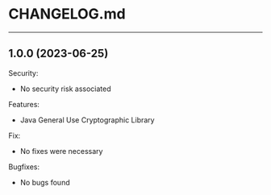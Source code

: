 # CHANGELOG.md

---

## 1.0.0 (2023-06-25)

Security:

- No security risk associated

Features:

- Java General Use Cryptographic Library

Fix:

- No fixes were necessary

Bugfixes:

- No bugs found
